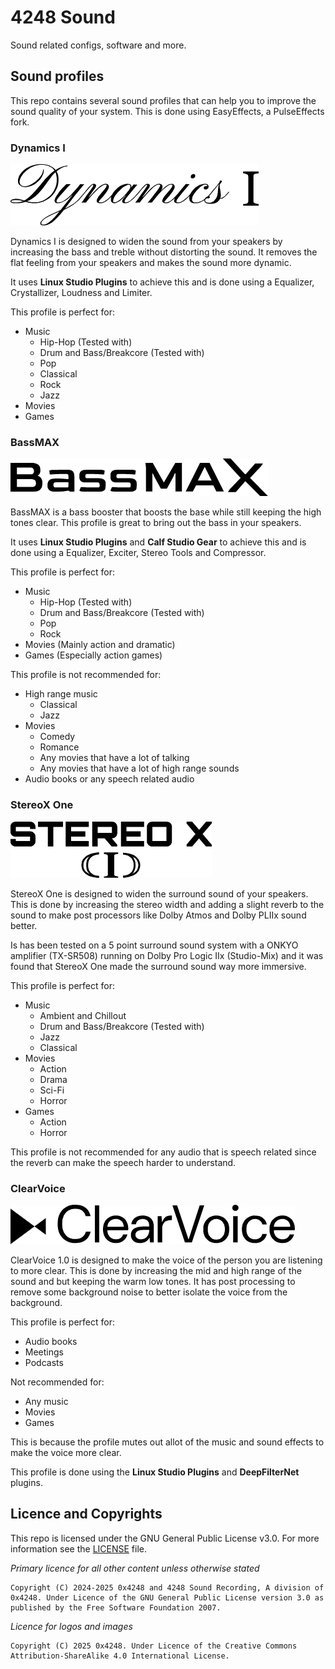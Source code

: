 # 4248 Sound

Sound related configs, software and more.

## Sound profiles

This repo contains several sound profiles that can help you to improve the sound quality of your system. This is done using EasyEffects, a PulseEffects fork. 

### Dynamics I

![Logo](<Doc/logos_Dynamics I.png>)

Dynamics I is designed to widen the sound from your speakers by increasing the bass and treble without distorting the sound. It removes the flat feeling from your speakers and makes the sound more dynamic.

It uses **Linux Studio Plugins** to achieve this and is done using a Equalizer, Crystallizer, Loudness and Limiter.

This profile is perfect for:
- Music
    - Hip-Hop (Tested with)
    - Drum and Bass/Breakcore (Tested with)
    - Pop
    - Classical
    - Rock
    - Jazz
- Movies
- Games

### BassMAX

![Logo](<Doc/logos_BassMAX.png>)

BassMAX is a bass booster that boosts the base while still keeping the high tones clear. This profile is great to bring out the bass in your speakers.

It uses **Linux Studio Plugins** and **Calf Studio Gear** to achieve this and is done using a Equalizer, Exciter, Stereo Tools and Compressor.

This profile is perfect for:
- Music
    - Hip-Hop (Tested with)
    - Drum and Bass/Breakcore (Tested with)
    - Pop
    - Rock
- Movies (Mainly action and dramatic)
- Games (Especially action games)

This profile is not recommended for:
- High range music
    - Classical
    - Jazz
- Movies
    - Comedy
    - Romance
    - Any movies that have a lot of talking
    - Any movies that have a lot of high range sounds
- Audio books or any speech related audio

### StereoX One

![Logo](<Doc/logos_StereoX 1.png>)

StereoX One is designed to widen the surround sound of your speakers. This is done by increasing the stereo width and adding a slight reverb to the sound to make post processors like Dolby Atmos and Dolby PLIIx sound better.

Is has been tested on a 5 point surround sound system with a ONKYO amplifier (TX-SR508) running on Dolby Pro Logic IIx (Studio-Mix) and it was found that StereoX One made the surround sound way more immersive.

This profile is perfect for:
- Music
    - Ambient and Chillout
    - Drum and Bass/Breakcore (Tested with)
    - Jazz
    - Classical
- Movies
    - Action
    - Drama
    - Sci-Fi
    - Horror
- Games
    - Action
    - Horror

This profile is not recommended for any audio that is speech related since the reverb can make the speech harder to understand.

### ClearVoice

![Logo](<Doc/logos_ClearVoice.png>)

ClearVoice 1.0 is designed to make the voice of the person you are listening to more clear. This is done by increasing the mid and high range of the sound and but keeping the warm low tones. It has post processing to remove some background noise to better isolate the voice from the background.

This profile is perfect for:
- Audio books
- Meetings
- Podcasts


Not recommended for:
- Any music
- Movies
- Games

This is because the profile mutes out allot of the music and sound effects to make the voice more clear.

This profile is done using the **Linux Studio Plugins** and **DeepFilterNet** plugins.

## Licence and Copyrights

This repo is licensed under the GNU General Public License v3.0. For more information see the [LICENSE](LICENSE) file.

*Primary licence for all other content unless otherwise stated*

    Copyright (C) 2024-2025 0x4248 and 4248 Sound Recording, A division of 0x4248. Under Licence of the GNU General Public License version 3.0 as published by the Free Software Foundation 2007.


*Licence for logos and images*

    Copyright (C) 2025 0x4248. Under Licence of the Creative Commons Attribution-ShareAlike 4.0 International License.
